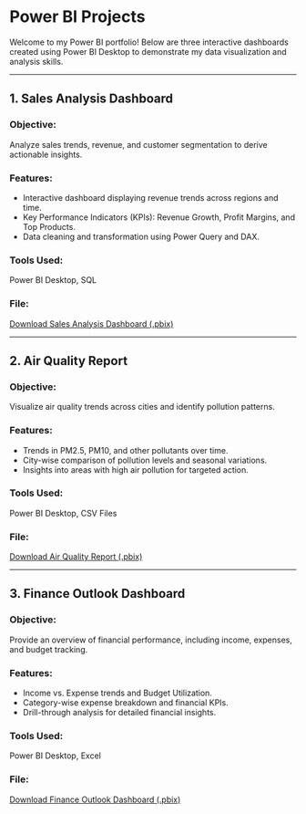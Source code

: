 # Power BI Projects  

Welcome to my Power BI portfolio! Below are three interactive dashboards created using Power BI Desktop to demonstrate my data visualization and analysis skills.  

---

## 1. **Sales Analysis Dashboard**  
### Objective:  
Analyze sales trends, revenue, and customer segmentation to derive actionable insights.  

### Features:  
- Interactive dashboard displaying revenue trends across regions and time.  
- Key Performance Indicators (KPIs): Revenue Growth, Profit Margins, and Top Products.  
- Data cleaning and transformation using Power Query and DAX.  

### Tools Used:  
Power BI Desktop, SQL  

### File:  
[Download Sales Analysis Dashboard (.pbix)](https://github.com/Kapil232002/Power-bi-Projects/blob/main/sales%20analysis%20project.pbix?raw=true)  

---

## 2. **Air Quality Report**  
### Objective:  
Visualize air quality trends across cities and identify pollution patterns.  

### Features:  
- Trends in PM2.5, PM10, and other pollutants over time.  
- City-wise comparison of pollution levels and seasonal variations.  
- Insights into areas with high air pollution for targeted action.  

### Tools Used:  
Power BI Desktop, CSV Files  

### File:  
[Download Air Quality Report (.pbix)](https://github.com/Kapil232002/Power-bi-Projects/blob/main/Air%20Quality%20Report.pbix?raw=true)  

---

## 3. **Finance Outlook Dashboard**  
### Objective:  
Provide an overview of financial performance, including income, expenses, and budget tracking.  

### Features:  
- Income vs. Expense trends and Budget Utilization.  
- Category-wise expense breakdown and financial KPIs.  
- Drill-through analysis for detailed financial insights.  

### Tools Used:  
Power BI Desktop, Excel  

### File:  
[Download Finance Outlook Dashboard (.pbix)](https://github.com/Kapil232002/Power-bi-Projects/blob/main/Finance%20Outlook.pbix?raw=true)  


